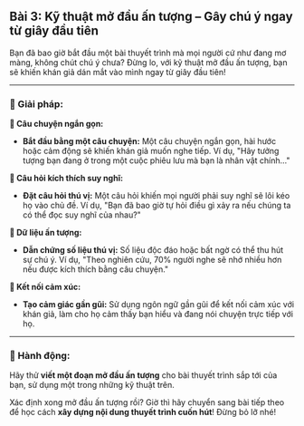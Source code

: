 ## Bài 3: Kỹ thuật mở đầu ấn tượng – Gây chú ý ngay từ giây đầu tiên

Bạn đã bao giờ bắt đầu một bài thuyết trình mà mọi người cứ như đang mơ màng, không chút chú ý chưa? Đừng lo, với kỹ thuật mở đầu ấn tượng, bạn sẽ khiến khán giả dán mắt vào mình ngay từ giây đầu tiên!

---

### 📌 Giải pháp:

**🔹 Câu chuyện ngắn gọn:**
- **Bắt đầu bằng một câu chuyện:** Một câu chuyện ngắn gọn, hài hước hoặc cảm động sẽ khiến khán giả muốn nghe tiếp. Ví dụ, "Hãy tưởng tượng bạn đang ở trong một cuộc phiêu lưu mà bạn là nhân vật chính..."

**🔹 Câu hỏi kích thích suy nghĩ:**
- **Đặt câu hỏi thú vị:** Một câu hỏi khiến mọi người phải suy nghĩ sẽ lôi kéo họ vào chủ đề. Ví dụ, "Bạn đã bao giờ tự hỏi điều gì xảy ra nếu chúng ta có thể đọc suy nghĩ của nhau?"

**🔹 Dữ liệu ấn tượng:**
- **Dẫn chứng số liệu thú vị:** Số liệu độc đáo hoặc bất ngờ có thể thu hút sự chú ý. Ví dụ, "Theo nghiên cứu, 70% người nghe sẽ nhớ nhiều hơn nếu được kích thích bằng câu chuyện."

**🔹 Kết nối cảm xúc:**
- **Tạo cảm giác gần gũi:** Sử dụng ngôn ngữ gần gũi để kết nối cảm xúc với khán giả, làm cho họ cảm thấy bạn hiểu và đang nói chuyện trực tiếp với họ.

---

### 🚀 Hành động:

Hãy thử **viết một đoạn mở đầu ấn tượng** cho bài thuyết trình sắp tới của bạn, sử dụng một trong những kỹ thuật trên.

Xác định xong mở đầu ấn tượng rồi? Giờ thì hãy chuyển sang bài tiếp theo để học cách **xây dựng nội dung thuyết trình cuốn hút**! Đừng bỏ lỡ nhé!